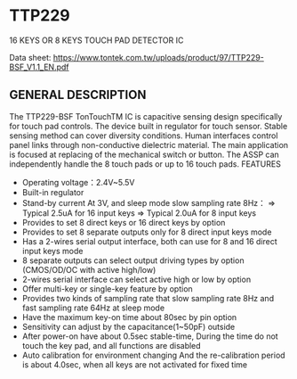 # TTP229
16 KEYS OR 8 KEYS TOUCH PAD DETECTOR IC


Data sheet: https://www.tontek.com.tw/uploads/product/97/TTP229-BSF_V1.1_EN.pdf

## GENERAL DESCRIPTION

The TTP229-BSF TonTouchTM IC is capacitive sensing design specifically for touch pad controls.
The device built in regulator for touch sensor. Stable sensing method can cover diversity conditions.
Human interfaces control panel links through non-conductive dielectric material. The main application
is focused at replacing of the mechanical switch or button. The ASSP can independently handle the 8
touch pads or up to 16 touch pads.
FEATURES
* Operating voltage：2.4V~5.5V
* Built-in regulator
* Stand-by current
At 3V, and sleep mode slow sampling rate 8Hz：
=> Typical 2.5uA for 16 input keys
=> Typical 2.0uA for 8 input keys
* Provides to set 8 direct keys or 16 direct keys by option
* Provides to set 8 separate outputs only for 8 direct input keys mode
* Has a 2-wires serial output interface, both can use for 8 and 16 direct input keys mode
* 8 separate outputs can select output driving types by option
(CMOS/OD/OC with active high/low)
* 2-wires serial interface can select active high or low by option
* Offer multi-key or single-key feature by option
* Provides two kinds of sampling rate that slow sampling rate 8Hz
and fast sampling rate 64Hz at sleep mode
* Have the maximum key-on time about 80sec by pin option
* Sensitivity can adjust by the capacitance(1~50pF) outside
* After power-on have about 0.5sec stable-time,
During the time do not touch the key pad, and all functions are disabled
* Auto calibration for environment changing
And the re-calibration period is about 4.0sec, when all keys are not activated for fixed time 
